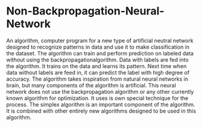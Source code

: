 # Non-Backpropagation-Neural-Network
An algorithm, computer program for a new type of artificial neutral network designed to recognize patterns in data and use it to make classification in the dataset. The algorithm can train and perform prediction on labeled data without using the backpropagationalgorithm. Data with labels are fed into the algorithm. It trains on the data and learns its pattern. Next time when data without labels are feed in, it can predict the label with high degree of accuracy. The algorithm takes inspiration from natural neural networks in brain, but many components of the algorithm is artificial.  This neural network does not use the backpropagation algorithm or any other currently known algorithm for optimization. It uses is own special technique for the process. The simplex algorithm is an important component of the algorithm. It is combined with other entirely new algorithms designed to be used in this algorithm.
